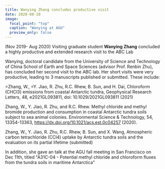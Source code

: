 ```yaml
---
title: Wanying Zhang concludes productive visit 
date: 2020-08-10
image:
  focal_point: "top"
  caption: "Wanying at AGU"
  preview_only: false  
---
```


(Nov 2019- Aug 2020) Visiting graduate student **Wanying Zhang** concluded a highly productive and extended research visit to the ABC Lab
<!--more-->

Wanying, doctoral candidate from the University of Science and Technology of China School of Earth and Space Sciences (advisor Prof. Renbin Zhu), has concluded her second visit to the ABC lab. Her short visits were very productive, leading to 3 manuscripts published or submitted.  These include:

=Zhang, W., =Y. Jiao, R. Zhu, R.C. Rhew, B. Sun, and H. Dai, Chloroform (CHCl3) emissions from coastal Antarctic tundra, Geophysical Research Letters, 48, e2021GL093811, doi: 10.1029/2021GL093811 (2021)

Zhang, W., Y. Jiao, R. Zhu, and R.C. Rhew.  Methyl chloride and methyl bromide production and consumption in coastal Antarctic tundra soils subject to sea animal colonies.  Environmental Science & Technology, 54, 13354-13363, https://dx.doi.org/10.1021/acs.est.0c04257 (2020).

Zhang, W., Y. Jiao, R. Zhu, R.C. Rhew, B. Sun, and X. Wang, Atmospheric carbon tetrachloride (CCl4) uptake by Antarctic tundra soils and the evaluation on its partial lifetime (submitted)

In addition, she gave an talk at the AGU fall meeting in San Francisco on Dec 11th, titled "A31C-04 - Potential methyl chloride and chloroform fluxes from the tundra soils in maritime Antarctica"
